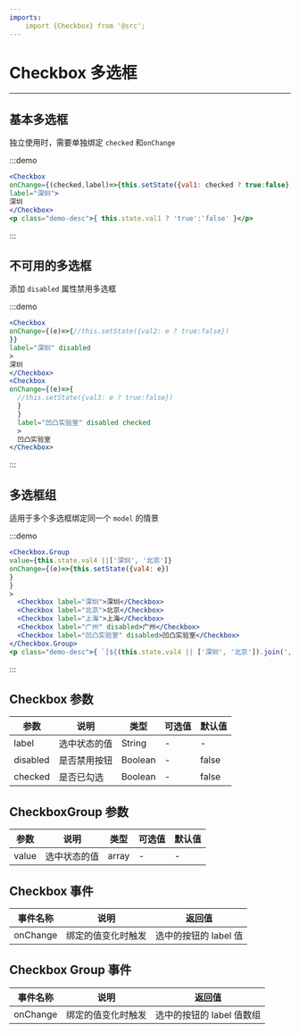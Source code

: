 ```yaml
---
imports:
    import {Checkbox} from '@src';
---
```


# Checkbox 多选框

---

## 基本多选框

独立使用时，需要单独绑定 `checked` 和`onChange`

:::demo

```jsx
<Checkbox 
onChange={(checked,label)=>{this.setState({val1: checked ? true:false})}} checked={this.state.val1}
label="深圳">
深圳
</Checkbox>
<p class="demo-desc">{ this.state.val1 ? 'true':'false' }</p>
```

:::

## 不可用的多选框

添加 `disabled` 属性禁用多选框

:::demo

```jsx
<Checkbox 
onChange={(e)=>{//this.setState({val2: e ? true:false})
}}
label="深圳" disabled
>
深圳
</Checkbox>
<Checkbox 
onChange={(e)=>{
  //this.setState({val3: e ? true:false})
  }
  }
  label="凹凸实验室" disabled checked
  >
  凹凸实验室
</Checkbox>
```

:::

## 多选框组

适用于多个多选框绑定同一个 `model` 的情景

:::demo

```jsx
<Checkbox.Group
value={this.state.val4 ||['深圳', '北京']}
onChange={(e)=>{this.setState({val4: e})
}
}
>
  <Checkbox label="深圳">深圳</Checkbox>
  <Checkbox label="北京">北京</Checkbox>
  <Checkbox label="上海">上海</Checkbox>
  <Checkbox label="广州" disabled>广州</Checkbox>
  <Checkbox label="凹凸实验室" disabled>凹凸实验室</Checkbox>
</Checkbox.Group>
<p class="demo-desc">{ `[${(this.state.val4 || ['深圳', '北京']).join(',')}]` }</p>
```

:::

## Checkbox 参数

| 参数     | 说明         | 类型    | 可选值 | 默认值 |
| -------- | ------------ | ------- | ------ | ------ |
| label    | 选中状态的值 | String  | -      | -      |
| disabled | 是否禁用按钮 | Boolean | -      | false  |
| checked  | 是否已勾选   | Boolean | -      | false  |

## CheckboxGroup 参数

| 参数     | 说明         | 类型    | 可选值 | 默认值 |
| -------- | ------------ | ------- | ------ | ------ |
| value    | 选中状态的值 | array  | -      | -      |

## Checkbox 事件

| 事件名称  | 说明               | 返回值                |
| --------- | ------------------ | --------------------- |
| onChange | 绑定的值变化时触发 | 选中的按钮的 label 值 |

## Checkbox Group 事件

| 事件名称  | 说明               | 返回值                |
| --------- | ------------------ | --------------------- |
| onChange | 绑定的值变化时触发 | 选中的按钮的 label 值数组 |


